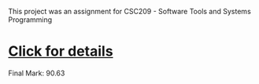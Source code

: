 This project was an assignment for CSC209 - Software Tools and Systems Programming
# [Click for details](find-prime-factors)
Final Mark: 90.63
